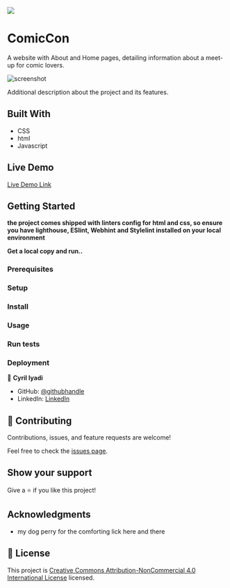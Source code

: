 ![](https://img.shields.io/badge/Microverse-blueviolet)

# ComicCon
A website with About and Home pages, detailing information about a meet-up for comic lovers.

![screenshot](./app_screenshot.png)

Additional description about the project and its features.

## Built With

- CSS
- html
- Javascript

## Live Demo

[Live Demo Link](https://see-why.github.io/ComicCon/)


## Getting Started

**the project comes shipped with linters config for html and css, so ensure you have lighthouse, ESlint, Webhint**
**and Stylelint installed on your local environment**

**Get a local copy and run..**

### Prerequisites

### Setup

### Install

### Usage

### Run tests

### Deployment



👤 **Cyril Iyadi**

- GitHub: [@githubhandle](https://github.com/see-why)
- LinkedIn: [LinkedIn](https://www.linkedin.com/in/cyril-iyadi-83517270)

## 🤝 Contributing

Contributions, issues, and feature requests are welcome!

Feel free to check the [issues page](../../issues/).

## Show your support

Give a ⭐️ if you like this project!

## Acknowledgments
- my dog perry for the comforting lick here and there 

## 📝 License

This project is [Creative Commons Attribution-NonCommercial 4.0 International License](http://creativecommons.org/licenses/by-nc/4.0/) licensed.
